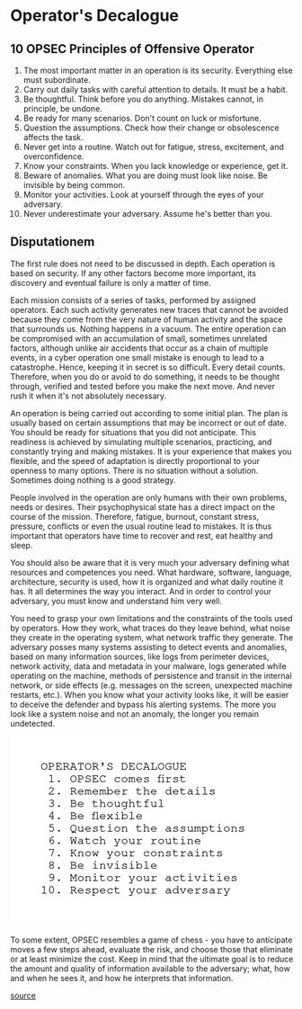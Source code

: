 # Operator's Decalogue

## 10 OPSEC Principles of Offensive Operator

1. The most important matter in an operation is its security. Everything else must subordinate.
2. Carry out daily tasks with careful attention to details. It must be a habit.
3. Be thoughtful. Think before you do anything. Mistakes cannot, in principle, be undone.
4. Be ready for many scenarios. Don't count on luck or misfortune.
5. Question the assumptions. Check how their change or obsolescence affects the task.
6. Never get into a routine. Watch out for fatigue, stress, excitement, and overconfidence.
7. Know your constraints. When you lack knowledge or experience, get it.
8. Beware of anomalies. What you are doing must look like noise. Be invisible by being common.
9. Monitor your activities. Look at yourself through the eyes of your adversary.
10. Never underestimate your adversary. Assume he's better than you.

## Disputationem

The first rule does not need to be discussed in depth. Each operation is based on security. If any other factors become more important, its discovery and eventual failure is only a matter of time.

Each mission consists of a series of tasks, performed by assigned operators. Each such activity generates new traces that cannot be avoided because they come from the very nature of human activity and the space that surrounds us. Nothing happens in a vacuum. The entire operation can be compromised with an accumulation of small, sometimes unrelated factors, although unlike air accidents that occur as a chain of multiple events, in a cyber operation one small mistake is enough to lead to a catastrophe. Hence, keeping it in secret is so difficult. Every detail counts. Therefore, when you do or avoid to do something, it needs to be thought through, verified and tested before you make the next move. And never rush it when it's not absolutely necessary.

An operation is being carried out according to some initial plan. The plan is usually based on certain assumptions that may be incorrect or out of date. You should be ready for situations that you did not anticipate. This readiness is achieved by simulating multiple scenarios, practicing, and constantly trying and making mistakes. It is your experience that makes you flexible, and the speed of adaptation is directly proportional to your openness to many options. There is no situation without a solution. Sometimes doing nothing is a good strategy.

People involved in the operation are only humans with their own problems, needs or desires. Their psychophysical state has a direct impact on the course of the mission. Therefore, fatigue, burnout, constant stress, pressure, conflicts or even the usual routine lead to mistakes. It is thus important that operators have time to recover and rest, eat healthy and sleep.

You should also be aware that it is very much your adversary defining what resources and competences you need. What hardware, software, language, architecture, security is used, how it is organized and what daily routine it has. It all determines the way you interact. And in order to control your adversary, you must know and understand him very well.

You need to grasp your own limitations and the constraints of the tools used by operators. How they work, what traces do they leave behind, what noise they create in the operating system, what network traffic they generate. The adversary posses many systems assisting to detect events and anomalies, based on many information sources, like logs from perimeter devices, network activity, data and metadata in your malware, logs generated while operating on the machine, methods of persistence and transit in the internal network, or side effects (e.g. messages on the screen, unexpected machine restarts, etc.). When you know what your activity looks like, it will be easier to deceive the defender and bypass his alerting systems. The more you look like a system noise and not an anomaly, the longer you remain undetected.

![](opdec.png)

To some extent, OPSEC resembles a game of chess - you have to anticipate moves a few steps ahead, evaluate the risk, and choose those that eliminate or at least minimize the cost. Keep in mind that the ultimate goal is to reduce the amount and quality of information available to the adversary; what, how and when he sees it, and how he interprets that information.

[source](https://blog.sektor7.net/#!res/2021/opdec.md)